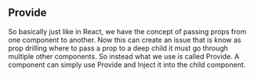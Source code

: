 ## Provide
So basically just like in React, we have the concept of passing props from one component to another. Now this can create an issue that is know as prop drilling where to pass a prop to a deep child it must go through multiple other components. So instead what we use is called Provide. A component can simply use Provide and Inject it into the child component.